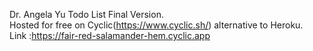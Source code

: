 Dr. Angela Yu Todo List Final Version.  
Hosted for free on Cyclic(https://www.cyclic.sh/) alternative to Heroku.  
Link :https://fair-red-salamander-hem.cyclic.app  

